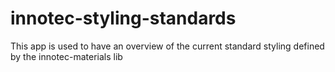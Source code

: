# innotec-styling-standards
This app is used to have an overview of the current standard styling defined by the innotec-materials lib
